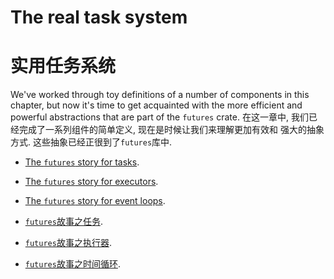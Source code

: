 # The real task system
# 实用任务系统

We've worked through toy definitions of a number of components in this chapter,
but now it's time to get acquainted with the more efficient and powerful
abstractions that are part of the `futures` crate.
在这一章中, 我们已经完成了一系列组件的简单定义, 现在是时候让我们来理解更加有效和
强大的抽象方式. 这些抽象已经正很到了`futures`库中.

- [The `futures` story for tasks](task-model/real/tasks.html).
- [The `futures` story for executors](task-model/real/exec.html).
- [The `futures` story for event loops](task-model/real/events.html).

- [`futures`故事之任务](task-model/real/tasks.html).
- [`futures`故事之执行器](task-model/real/exec.html).
- [`futures`故事之时间循环](task-model/real/events.html).

